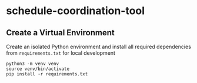 # schedule-coordination-tool

## Create a Virtual Environment

Create an isolated Python environment and install all required dependencies from `requirements.txt` for local development

```
python3 -m venv venv
source venv/bin/activate
pip install -r requirements.txt
```
